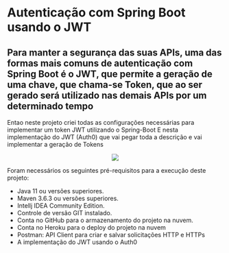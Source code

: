 # **Autenticação com Spring Boot usando o JWT**

## Para manter a segurança das suas APIs, uma das formas mais comuns de autenticação com Spring Boot é o JWT, que permite  a geração de uma chave, que chama-se Token, que ao ser gerado será utilizado nas demais APIs por um determinado tempo ##

Entao neste projeto criei todas as configurações necessárias para implementar um token JWT utilizando o Spring-Boot
E nesta implementação do JWT (Auth0) que vai pegar toda a descrição e vai implementar a geração de Tokens

<div align="center">
<img src="https://user-images.githubusercontent.com/57770493/149631066-7292bef9-e3d3-4c9a-adf3-04befb0165d2.png" />
</div>


Foram necessários os seguintes pré-requisitos para a execução deste projeto:

- Java 11 ou versões superiores.
- Maven 3.6.3 ou versões superiores.
- Intellj IDEA Community Edition.
- Controle de versão GIT instalado.
- Conta no GitHub para o armazenamento do projeto na nuvem.
- Conta no Heroku para o deploy do projeto na nuvem
- Postman: API Client para criar e salvar solicitações HTTP e HTTPs
- A implementação do JWT usando o Auth0

